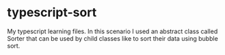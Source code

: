 # typescript-sort
My typescript learning files. In this scenario I used an abstract class called Sorter that can be used by child classes like to sort their data using bubble sort.
